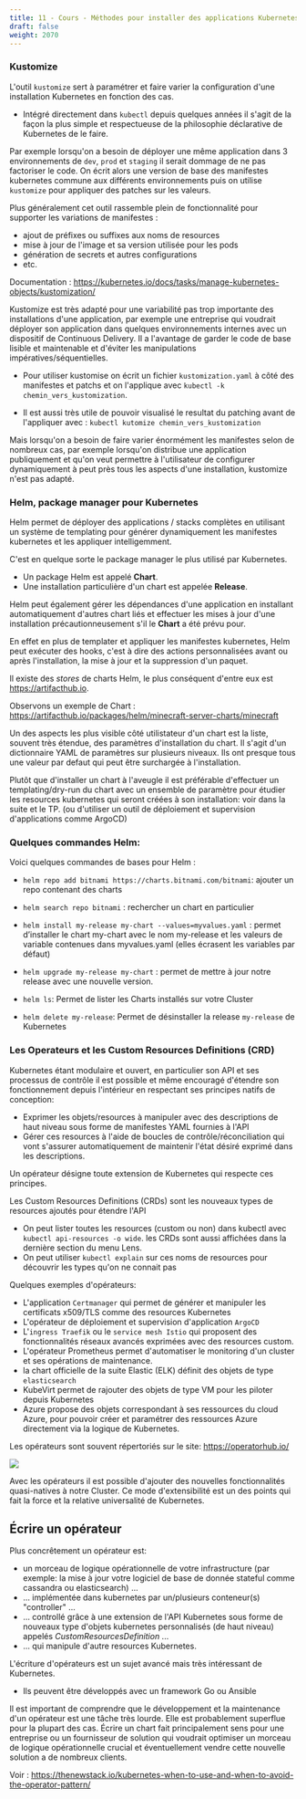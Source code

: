 ```yaml
---
title: 11 - Cours - Méthodes pour installer des applications Kubernetes
draft: false
weight: 2070
---
```


### Kustomize

L'outil `kustomize` sert à paramétrer et faire varier la configuration d'une installation Kubernetes en fonction des cas.

- Intégré directement dans `kubectl` depuis quelques années il s'agit de la façon la plus simple et respectueuse de la philosophie déclarative de Kubernetes de le faire.

Par exemple lorsqu'on a besoin de déployer une même application dans 3 environnements de `dev`, `prod` et `staging` il serait dommage de ne pas factoriser le code. On écrit alors une version de base des manifestes kubernetes commune aux différents environnements puis on utilise `kustomize` pour appliquer des patches sur les valeurs.

Plus généralement cet outil rassemble plein de fonctionnalité pour supporter les variations de manifestes :
- ajout de préfixes ou suffixes aux noms de resources
- mise à jour de l'image et sa version utilisée pour les pods
- génération de secrets et autres configurations
- etc.

Documentation : https://kubernetes.io/docs/tasks/manage-kubernetes-objects/kustomization/

Kustomize est très adapté pour une variabilité pas trop importante des installations d'une application, par exemple une entreprise qui voudrait déployer son application dans quelques environnements internes avec un dispositif de Continuous Delivery. Il a l'avantage de garder le code de base lisible et maintenable et d'éviter les manipulations impératives/séquentielles.

- Pour utiliser kustomise on écrit un fichier `kustomization.yaml` à côté des manifestes et patchs et on l'applique avec `kubectl -k chemin_vers_kustomization`.

- Il est aussi très utile de pouvoir visualisé le resultat du patching avant de l'appliquer avec : `kubectl kutomize chemin_vers_kustomization`

Mais lorsqu'on a besoin de faire varier énormément les manifestes selon de nombreux cas, par exemple lorsqu'on distribue une application publiquement et qu'on veut permettre à l'utilisateur de configurer dynamiquement à peut près tous les aspects d'une installation, kustomize n'est pas adapté.

### Helm, package manager pour Kubernetes

Helm permet de déployer des applications / stacks complètes en utilisant un système de templating pour générer dynamiquement les manifestes kubernetes et les appliquer intelligemment.

C'est en quelque sorte le package manager le plus utilisé par Kubernetes.

- Un package Helm est appelé **Chart**.
- Une installation particulière d'un chart est appelée **Release**.

Helm peut également gérer les dépendances d'une application en installant automatiquement d'autres chart liés et effectuer les mises à jour d'une installation précautionneusement s'il le **Chart** a été prévu pour.

En effet en plus de templater et appliquer les manifestes kubernetes, Helm peut exécuter des hooks, c'est à dire des actions personnalisées avant ou après l'installation, la mise à jour et la suppression d'un paquet.

Il existe des _stores_ de charts Helm, le plus conséquent d'entre eux est https://artifacthub.io.

Observons un exemple de Chart : https://artifacthub.io/packages/helm/minecraft-server-charts/minecraft

Un des aspects les plus visible côté utilistateur d'un chart est la liste, souvent très étendue, des paramètres d'installation du chart. Il s'agit d'un dictionnaire YAML de paramètres sur plusieurs niveaux. Ils ont presque tous une valeur par defaut qui peut être surchargée à l'installation.

Plutôt que d'installer un chart à l'aveugle il est préférable d'effectuer un templating/dry-run du chart avec un ensemble de paramètre pour étudier les resources kubernetes qui seront créées à son installation: voir dans la suite et le TP. (ou d'utiliser un outil de déploiement et supervision d'applications comme ArgoCD)

### Quelques commandes Helm:

Voici quelques commandes de bases pour Helm :

- `helm repo add bitnami https://charts.bitnami.com/bitnami`: ajouter un repo contenant des charts

- `helm search repo bitnami` : rechercher un chart en particulier

- `helm install my-release my-chart --values=myvalues.yaml` : permet d’installer le chart my-chart avec le nom my-release et les valeurs de variable contenues dans myvalues.yaml (elles écrasent les variables par défaut)

- `helm upgrade my-release my-chart` : permet de mettre à jour notre release avec une nouvelle version.

- `helm ls`: Permet de lister les Charts installés sur votre Cluster

- `helm delete my-release`: Permet de désinstaller la release `my-release` de Kubernetes

### Les Operateurs et les Custom Resources Definitions (CRD)

Kubernetes étant modulaire et ouvert, en particulier son API et ses processus de contrôle il est possible et même encouragé d'étendre son fonctionnement depuis l'intérieur en respectant ses principes natifs de conception:

- Exprimer les objets/resources à manipuler avec des descriptions de haut niveau sous forme de manifestes YAML fournies à l'API
- Gérer ces resources à l'aide de boucles de contrôle/réconciliation qui vont s'assurer automatiquement de maintenir l'état désiré exprimé dans les descriptions.

Un opérateur désigne toute extension de Kubernetes qui respecte ces principes.

Les Custom Resources Definitions (CRDs) sont les nouveaux types de resources ajoutés pour étendre l'API

- On peut lister toutes les resources (custom ou non) dans kubectl avec `kubectl api-resources -o wide`. les CRDs sont aussi affichées dans la dernière section du menu Lens.
- On peut utiliser `kubectl explain` sur ces noms de resources pour découvrir les types qu'on ne connait pas

Quelques exemples d'opérateurs:

- L'application `Certmanager` qui permet de générer et manipuler les certificats x509/TLS comme des resources Kubernetes
- L'opérateur de déploiement et supervision d'application `ArgoCD`
- L'`ingress Traefik` ou le `service mesh Istio` qui proposent des fonctionnalités réseaux avancés exprimées avec des resources custom.
- L'opérateur Prometheus permet d'automatiser le monitoring d'un cluster et ses opérations de maintenance.
- la chart officielle de la suite Elastic (ELK) définit des objets de type `elasticsearch`
- KubeVirt permet de rajouter des objets de type VM pour les piloter depuis Kubernetes
- Azure propose des objets correspondant à ses ressources du cloud Azure, pour pouvoir créer et paramétrer des ressources Azure directement via la logique de Kubernetes.

Les opérateurs sont souvent répertoriés sur le site: https://operatorhub.io/

![](../../images/kubernetes/k8s_crd.png)

Avec les opérateurs il est possible d'ajouter des nouvelles fonctionnalités quasi-natives à notre Cluster. Ce mode d'extensibilité est un des points qui fait la force et la relative universalité de Kubernetes.


## Écrire un opérateur

Plus concrêtement un opérateur est:

- un morceau de logique opérationnelle de votre infrastructure (par exemple: la mise à jour votre logiciel de base de donnée stateful comme cassandra ou elasticsearch) ...
- ... implémentée dans kubernetes par un/plusieurs conteneur(s) "controller" ...
- ... controllé grâce à une extension de l'API Kubernetes sous forme de nouveaux type d'objets kubernetes personnalisés (de haut niveau) appelés _CustomResourcesDefinition_ ...
- ... qui manipule d'autre resources Kubernetes.

L'écriture d'opérateurs est un sujet avancé mais très intéressant de Kubernetes.

- Ils peuvent être développés avec un framework Go ou Ansible

Il est important de comprendre que le développement et la maintenance d'un opérateur est une tâche très lourde. Elle est probablement superflue pour la plupart des cas. Écrire un chart fait principalement sens pour une entreprise ou un fournisseur de solution qui voudrait optimiser un morceau de logique opérationnelle crucial et éventuellement vendre cette nouvelle solution a de nombreux clients.

Voir : https://thenewstack.io/kubernetes-when-to-use-and-when-to-avoid-the-operator-pattern/
